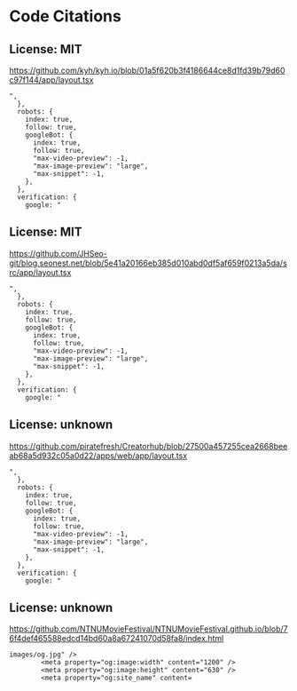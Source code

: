 # Code Citations

## License: MIT

<https://github.com/kyh/kyh.io/blob/01a5f620b3f4186644ce8d1fd39b79d60c97f144/app/layout.tsx>

```
",
  },
  robots: {
    index: true,
    follow: true,
    googleBot: {
      index: true,
      follow: true,
      "max-video-preview": -1,
      "max-image-preview": "large",
      "max-snippet": -1,
    },
  },
  verification: {
    google: "
```

## License: MIT

<https://github.com/JHSeo-git/blog.seonest.net/blob/5e41a20166eb385d010abd0df5af659f0213a5da/src/app/layout.tsx>

```
",
  },
  robots: {
    index: true,
    follow: true,
    googleBot: {
      index: true,
      follow: true,
      "max-video-preview": -1,
      "max-image-preview": "large",
      "max-snippet": -1,
    },
  },
  verification: {
    google: "
```

## License: unknown

<https://github.com/piratefresh/Creatorhub/blob/27500a457255cea2668beeab68a5d932c05a0d22/apps/web/app/layout.tsx>

```
",
  },
  robots: {
    index: true,
    follow: true,
    googleBot: {
      index: true,
      follow: true,
      "max-video-preview": -1,
      "max-image-preview": "large",
      "max-snippet": -1,
    },
  },
  verification: {
    google: "
```

## License: unknown

<https://github.com/NTNUMovieFestival/NTNUMovieFestival.github.io/blob/76f4def465588edcd14bd60a8a67241070d58fa8/index.html>

```
images/og.jpg" />
        <meta property="og:image:width" content="1200" />
        <meta property="og:image:height" content="630" />
        <meta property="og:site_name" content=
```
